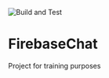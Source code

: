 ![Build and Test](https://github.com/kesecode/FirebaseChat/workflows/Swift/badge.svg?branch=main)

# FirebaseChat
 Project for training purposes

